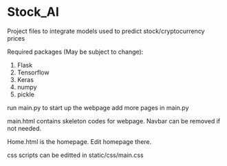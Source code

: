 # Stock_AI
Project files to integrate models used to predict stock/cryptocurrency prices

Required packages (May be subject to change):
1) Flask
2) Tensorflow
3) Keras
4) numpy
5) pickle

run main.py to start up the webpage
add more pages in main.py

main.html contains skeleton codes for webpage.
Navbar can be removed if not needed.

Home.html is the homepage. Edit homepage there.

css scripts can be editted in static/css/main.css
